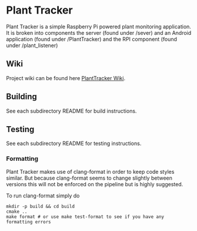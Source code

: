 # Plant Tracker

Plant Tracker is a simple Raspberry Pi powered plant monitoring application. It is broken into components the server (found under /sever) and an Android application (found under /PlantTracker) and the RPI component (found under /plant_listener)

## Wiki
Project wiki can be found here [PlantTracker Wiki](https://gitlab.larrycloud.ca/plant-tracker/plant-tracker/-/wikis/home).
## Building
See each subdirectory README for build instructions.

## Testing
See each subdirectory README for testing instructions.

### Formatting
Plant Tracker makes use of clang-format in order to keep code styles similar. But because clang-format seems to change slightly between versions this will not be enforced on the pipeline but is highly suggested.

To run clang-format simply do
```
mkdir -p build && cd build
cmake ..
make format # or use make test-format to see if you have any formatting errors
```
